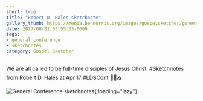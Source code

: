 ```yaml
---
short: true
title: "Robert D. Hales sketchnote"
gallery_thumb: https://media.bennorris.org/images/gospelsketcher/general-conference/apr-2017/apr-17-2-hales.jpg
date: 2017-08-31 05:55:33-0600
tags:
- general conference
- sketchnotes
category: Gospel Sketcher
---
```


We are all called to be full-time disciples of Jesus Christ. #Sketchnotes from Robert D. Hales at Apr 17 #LDSConf ✍🏼⛪️

![General Conference sketchnotes](https://media.bennorris.org/images/gospelsketcher/general-conference/apr-2017/apr-17-2-hales.jpg){:loading="lazy"}
